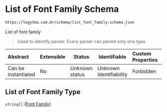 # List of Font Family Schema

```txt
https://legytma.com.br/schema/list_font_family.schema.json
```

List of font family


> Used to identify parser. Every parser can permit only one type
>

| Abstract            | Extensible | Status         | Identifiable            | Custom Properties | Additional Properties | Access Restrictions | Defined In                                                                                    |
| :------------------ | ---------- | -------------- | ----------------------- | :---------------- | --------------------- | ------------------- | --------------------------------------------------------------------------------------------- |
| Can be instantiated | No         | Unknown status | Unknown identifiability | Forbidden         | Allowed               | none                | [list_font_family.schema.json](../schema/list_font_family.schema.json) |

## List of Font Family Type

`string[]` ([Font Family](list_font_family-font-family.md))
